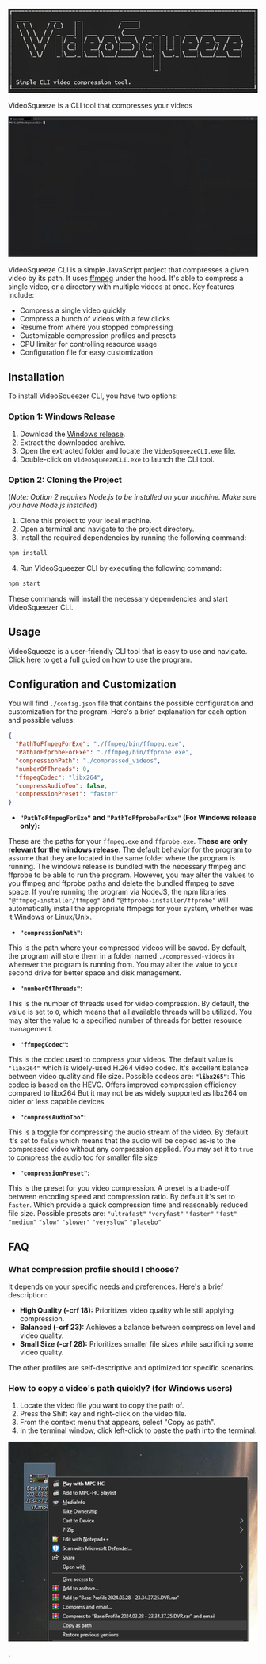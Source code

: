 ![Banner](./img/banner.png)

VideoSqueeze is a CLI tool that compresses your videos


![demo](./img/demo.gif)


VideoSqueeze CLI is a simple JavaScript project that compresses a given video by its path. It uses [ffmpeg](https://github.com/FFmpeg/FFmpeg) under the hood. It's able to compress a single video, or a directory with multiple videos at once. Key features include:
- Compress a single video quickly
- Compress a bunch of videos with a few clicks
- Resume from where you stopped compressing
- Customizable compression profiles and presets
- CPU limiter for controlling resource usage
- Configuration file for easy customization


## Installation
To install VideoSqueezer CLI, you have two options:

### Option 1: Windows Release
1. Download the [Windows release](https://github.com/CuzImAzizx/VideoSqueeze-CLI/releases/tag/v1.0.0).
2. Extract the downloaded archive.
3. Open the extracted folder and locate the `VideoSqueezeCLI.exe` file.
4. Double-click on `VideoSqueezeCLI.exe` to launch the CLI tool.

### Option 2: Cloning the Project
(*Note: Option 2 requires Node.js to be installed on your machine. Make sure you have Node.js installed*)
1. Clone this project to your local machine.
2. Open a terminal and navigate to the project directory.
3. Install the required dependencies by running the following command:

```sh
npm install
```

4. Run VideoSqueezer CLI by executing the following command:

```sh
npm start
```

These commands will install the necessary dependencies and start VideoSqueezer CLI.


## Usage

VideoSqueeze is a user-friendly CLI tool that is easy to use and navigate. [Click here](GUIDE.md) to get a full guied on how to use the program.


## Configuration and Customization
You will find `./config.json` file that contains the possible configuration and customization for the program. Here's a brief explanation for each option and possible values:
```json
{
  "PathToFfmpegForExe": "./ffmpeg/bin/ffmpeg.exe",
  "PathToFfprobeForExe": "./ffmpeg/bin/ffprobe.exe",
  "compressionPath": "./compressed_videos",
  "numberOfThreads": 0,
  "ffmpegCodec": "libx264",
  "compressAudioToo": false,
  "compressionPreset": "faster"
}
```


- **`"PathToFfmpegForExe"` and `"PathToFfprobeForExe"` (For Windows release only):**

These are the paths for your `ffmpeg.exe` and `ffprobe.exe`. **These are only relevant for the windows release**. The default behavior for the program to assume that they are located in the same folder where the program is running. The windows release is bundled with the necessary ffmpeg and ffprobe to be able to run the program. However, you may alter the values to you ffmpeg and ffprobe paths and delete the bundled ffmpeg to save space.
If you're running the program via NodeJS, the npm libraries `"@ffmpeg-installer/ffmpeg"` and `"@ffprobe-installer/ffprobe"` will automatically install the appropriate ffmpegs for your system, whether was it Windows or Linux/Unix.  

- **`"compressionPath"`:**

This is the path where your compressed videos will be saved. By default, the program will store them in a folder named `./compressed-videos` in wherever the program is running from. You may alter the value to your second drive for better space and disk management. 

- **`"numberOfThreads"`:**

This is the number of threads used for video compression. By default, the value is set to `0`, which means that all available threads will be utilized. You may alter the value to a specified number of threads for better resource management.  

- **`"ffmpegCodec"`:**

This is the codec used to compress your videos. The default value is `"libx264"` which is widely-used H.264 video codec. It's excellent balance between video quality and file size. Possible codecs are:
**`"libx265"`**: This codec is based on the HEVC. Offers improved compression efficiency compared to libx264 But it may not be as widely supported as libx264 on older or less capable devices

- **`"compressAudioToo"`:**

This is a toggle for compressing the audio stream of the video. By default it's set to `false` which means that the audio will be copied as-is to the compressed video without any compression applied. You may set it to `true` to compress the audio too for smaller file size

- **`"compressionPreset"`:**

This is the preset for you video compression. A preset is a trade-off between encoding speed and compression ratio. By default it's set to `faster`. Which provide a quick compression time and reasonably reduced file size. Possible presets are:
`"ultrafast"` `"veryfast"` `"faster"` `"fast"` `"medium"` `"slow"` `"slower"` `"veryslow"` `"placebo"`




## FAQ

### What compression profile should I choose?
It depends on your specific needs and preferences. Here's a brief description:
* **High Quality (-crf 18):** Prioritizes video quality while still applying compression.
* **Balanced (-crf 23):** Achieves a balance between compression level and video quality.
* **Small Size (-crf 28):** Prioritizes smaller file sizes while sacrificing some video quality.

The other profiles are self-descriptive and optimized for specific scenarios.

### How to copy a video's path quickly? (for Windows users)
1. Locate the video file you want to copy the path of.
2. Press the Shift key and right-click on the video file.
3. From the context menu that appears, select "Copy as path".
4. In the terminal window, click left-click to paste the path into the terminal.

![alt text](./img/context-menu.png)

.